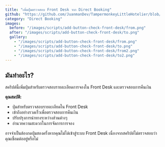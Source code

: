 ```yaml
---
title: "เพิ่มปุ่มตรวจสอบ Front Desk จาก Direct Booking"
github: "https://github.com/JuanmanDev/TampermonkeyLittleHotelier/blob/main/directBooking/addButtonCheckOnFrontDesk.user.js"
category: "Direct Booking"
images:
  before: "/images/scripts/add-button-check-front-desk/from.png"
  after: "/images/scripts/add-button-check-front-desk/to.png"
  gallery:
    - "/images/scripts/add-button-check-front-desk/from.png"
    - "/images/scripts/add-button-check-front-desk/to.png"
    - "/images/scripts/add-button-check-front-desk/from2.png"
    - "/images/scripts/add-button-check-front-desk/to2.png"
---
```


## มันทำอะไร?

สคริปต์นี้เพิ่มปุ่มสำหรับตรวจสอบรายละเอียดการจองใน Front Desk และตรวจสอบการคืนเงิน

**คุณสมบัติ:**
- ปุ่มสำหรับตรวจสอบรายละเอียดใน Front Desk
- เข้าถึงอย่างรวดเร็วเพื่อตรวจสอบการคืนเงิน
- ปรับปรุงการนำทางระหว่างส่วนต่างๆ
- อำนวยความสะดวกในการจัดการการจอง

อาจจำเป็นต้องกดปุ่มสองครั้งหากคุณไม่ได้เข้าสู่ระบบ Front Desk เนื่องจากสคริปต์ไม่ตรวจสอบว่าคุณเชื่อมต่ออยู่หรือไม่
